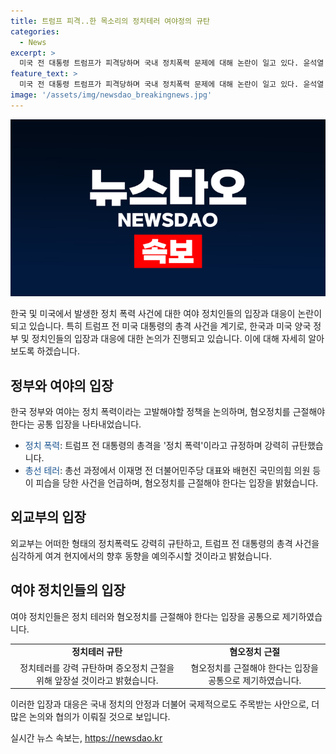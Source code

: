 ```yaml
---
title: 트럼프 피격..한 목소리의 정치테러 여야정의 규탄
categories:
  - News
excerpt: >
  미국 전 대통령 트럼프가 피격당하며 국내 정치폭력 문제에 대해 논란이 일고 있다. 윤석열 대통령을 비롯한 여야는 이를 강력히 규탄하면서 미국 민중과 함께한다는 입장을 밝혔고, 외교부도 미국 대사관을 통해 사건 동향을 주시할 예정이다. 이에 이재명과 배현진에게 습격 당한 경험이 있는 여야는 극단적인 혐오 정치를 공통적으로 규탄하며 정치테러를 용납할 수 없다고 강조했다. 이로써 국내 정치갈등에 대한 경계가 새롭게 높아지고 있다.
feature_text: >
  미국 전 대통령 트럼프가 피격당하며 국내 정치폭력 문제에 대해 논란이 일고 있다. 윤석열 대통령을 비롯한 여야는 이를 강력히 규탄하면서 미국 민중과 함께한다는 입장을 밝혔고, 외교부도 미국 대사관을 통해 사건 동향을 주시할 예정이다. 이에 이재명과 배현진에게 습격 당한 경험이 있는 여야는 극단적인 혐오 정치를 공통적으로 규탄하며 정치테러를 용납할 수 없다고 강조했다. 이로써 국내 정치갈등에 대한 경계가 새롭게 높아지고 있다.
image: '/assets/img/newsdao_breakingnews.jpg'
---
```


<p><img src="/assets/img/newsdao_breakingnews.jpg" alt="firstkoreanews 속보" /></p>

<p>한국 및 미국에서 발생한 정치 폭력 사건에 대한 여야 정치인들의 입장과 대응이 논란이 되고 있습니다. 특히 트럼프 전 미국 대통령의 총격 사건을 계기로, 한국과 미국 양국 정부 및 정치인들의 입장과 대응에 대한 논의가 진행되고 있습니다. 이에 대해 자세히 알아보도록 하겠습니다. </p>

<h2 data-ke-size="size26">정부와 여야의 입장</h2>

<p>한국 정부와 여야는 정치 폭력이라는 고발해야할 정책을 논의하며, 혐오정치를 근절해야 한다는 공통 입장을 나타내었습니다. </p>

<ul>
  <li><span style="color: #1a5490;">정치 폭력</span>: 트럼프 전 대통령의 총격을 '정치 폭력'이라고 규정하며 강력히 규탄했습니다.</li>
  <li><span style="color: #1a5490;">총선 테러</span>: 총선 과정에서 이재명 전 더불어민주당 대표와 배현진 국민의힘 의원 등이 피습을 당한 사건을 언급하며, 혐오정치를 근절해야 한다는 입장을 밝혔습니다.</li>
</ul>

<h2 data-ke-size="size26">외교부의 입장</h2>

<p>외교부는 어떠한 형태의 정치폭력도 강력히 규탄하고, 트럼프 전 대통령의 총격 사건을 심각하게 여겨 현지에서의 향후 동향을 예의주시할 것이라고 밝혔습니다.</p>

<h2 data-ke-size="size26">여야 정치인들의 입장</h2>

<p>여야 정치인들은 정치 테러와 혐오정치를 근절해야 한다는 입장을 공통으로 제기하였습니다.</p>

<table>
  <tr>
    <td style="text-align: center; height: 17px;"><b>정치테러 규탄</b></td>
    <td style="text-align: center; height: 17px;"><b>혐오정치 근절</b></td>
  </tr>
  <tr>
    <td style="text-align: center; height: 17px;">정치테러를 강력 규탄하며 증오정치 근절을 위해 앞장설 것이라고 밝혔습니다.</td>
    <td style="text-align: center; height: 17px;">혐오정치를 근절해야 한다는 입장을 공통으로 제기하였습니다.</td>
  </tr>
</table>

<p>이러한 입장과 대응은 국내 정치의 안정과 더불어 국제적으로도 주목받는 사안으로, 더 많은 논의와 협의가 이뤄질 것으로 보입니다.</p>
실시간 뉴스 속보는, <a href="https://newsdao.kr" rel="dofollow">https://newsdao.kr</a>


